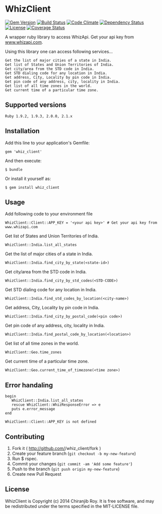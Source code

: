 # WhizClient

[![Gem Version](https://badge.fury.io/rb/whiz_client.svg)](http://badge.fury.io/rb/whiz_client) [![Build Status](https://travis-ci.org/raychiranjib1/whiz_client.svg)](https://travis-ci.org/raychiranjib1/whiz_client) [![Code Climate](https://codeclimate.com/repos/5461c33f6956800ae807a7f0/badges/24da9482a4be8b92b3c3/gpa.svg)](https://codeclimate.com/repos/5461c33f6956800ae807a7f0/feed) [![Dependency Status](https://gemnasium.com/raychiranjib1/whiz_client.svg)](https://gemnasium.com/raychiranjib1/whiz_client) [![License](http://img.shields.io/license/MIT.png)](http://opensource.org/licenses/MIT) [![Coverage Status](https://coveralls.io/repos/raychiranjib1/whiz_client/badge.png?branch=master)](https://coveralls.io/r/raychiranjib1/whiz_client?branch=master)

A wrapper ruby library to access WhizApi. Get your api key from www.whizapi.com.

Using this library one can access following services...

    Get the list of major cities of a state in India.
    Get list of States and Union Territories of India.
    Get city/area from the STD code in India.
    Get STD dialing code for any location in India.
    Get address, City, Locality by pin code in India.
    Get pin code of any address, city, locality in India.
    Get list of all time zones in the world.
    Get current time of a particular time zone.

##  Supported versions

    Ruby 1.9.2, 1.9.3, 2.0.0, 2.1.x

## Installation

Add this line to your application's Gemfile:

    gem 'whiz_client'

And then execute:

    $ bundle

Or install it yourself as:

    $ gem install whiz_client

## Usage

Add following code to your environment file

    WhizClient::Client::APP_KEY = '<your api key>' # Get your api key from www.whizapi.com

Get list of States and Union Territories of India.

    WhizClient::India.list_all_states

Get the list of major cities of a state in India.

    WhizClient::India.find_city_by_state(<state-id>)

Get city/area from the STD code in India.

    WhizClient::India.find_city_by_std_codes(<STD-CODE>)

Get STD dialing code for any location in India.

    WhizClient::India.find_std_codes_by_location(<city-name>)

Get address, City, Locality by pin code in India.

    WhizClient::India.find_city_by_postal_code(<pin code>)

Get pin code of any address, city, locality in India.

    WhizClient::India.find_postal_code_by_location(<location>)

Get list of all time zones in the world.

    WhizClient::Geo.time_zones

Get current time of a particular time zone.

    WhizClient::Geo.current_time_of_timezone(<time zone>)


## Error handaling

    begin
       WhizClient::India.list_all_states
       rescue WhizClient::WhizResponseError => e
       puts e.error_message
    end

    WhizClient::Client::APP_KEY is not defined

## Contributing

1. Fork it ( http://github.com/<my-github-username>/whiz_client/fork )
2. Create your feature branch (`git checkout -b my-new-feature`)
3. Run $ rspec.
4. Commit your changes (`git commit -am 'Add some feature'`)
5. Push to the branch (`git push origin my-new-feature`)
6. Create new Pull Request


## License

WhizClient is Copyright (c) 2014 Chiranjib Roy. It is free software, and may be redistributed under the terms specified in the MIT-LICENSE file.
